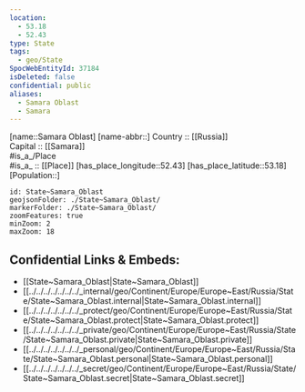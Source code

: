 ```yaml
---
location:
  - 53.18
  - 52.43
type: State
tags:
  - geo/State
SpocWebEntityId: 37184
isDeleted: false
confidential: public
aliases:
  - Samara Oblast
  - Samara 
---
```

[name::Samara Oblast] 
[name-abbr::] 
Country :: [[Russia]]  
Capital :: [[Samara]]  
#is_a_/Place  
#is_a_ :: [[Place]] 
[has_place_longitude::52.43] 
[has_place_latitude::53.18] 
[Population::] 



```leaflet
id: State~Samara_Oblast
geojsonFolder: ./State~Samara_Oblast/
markerFolder: ./State~Samara_Oblast/
zoomFeatures: true 
minZoom: 2 
maxZoom: 18
```


## Confidential Links & Embeds: 
- [[State~Samara_Oblast|State~Samara_Oblast]]  
- [[../../../../../../../_internal/geo/Continent/Europe/Europe~East/Russia/State/State~Samara_Oblast.internal|State~Samara_Oblast.internal]] 
- [[../../../../../../../_protect/geo/Continent/Europe/Europe~East/Russia/State/State~Samara_Oblast.protect|State~Samara_Oblast.protect]] 
- [[../../../../../../../_private/geo/Continent/Europe/Europe~East/Russia/State/State~Samara_Oblast.private|State~Samara_Oblast.private]] 
- [[../../../../../../../_personal/geo/Continent/Europe/Europe~East/Russia/State/State~Samara_Oblast.personal|State~Samara_Oblast.personal]] 
- [[../../../../../../../_secret/geo/Continent/Europe/Europe~East/Russia/State/State~Samara_Oblast.secret|State~Samara_Oblast.secret]] 
